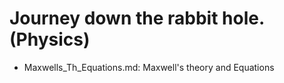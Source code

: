 # Journey down the rabbit hole. (Physics)


- Maxwells_Th_Equations.md:  Maxwell's theory and Equations 
